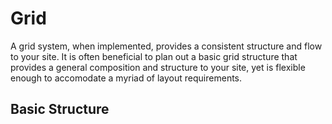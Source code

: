 # Grid

A grid system, when implemented, provides a consistent structure and flow to your
site. It is often beneficial to plan out a basic grid structure that provides a
general composition and structure to your site, yet is flexible enough to accomodate
a myriad of layout requirements.

## Basic Structure